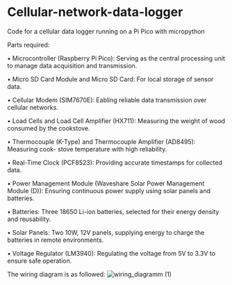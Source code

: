 # Cellular-network-data-logger
Code for a cellular data logger running on a Pi Pico with micropython



Parts required: 

• Microcontroller (Raspberry Pi Pico): Serving as the central processing unit to manage
  data acquisition and transmission.
  
• Micro SD Card Module and Micro SD Card: For local storage of sensor data.

• Cellular Modem (SIM7670E): Eabling reliable data transmission over cellular networks.

• Load Cells and Load Cell Amplifier (HX711): Measuring the weight of wood consumed
  by the cookstove.
  
• Thermocouple (K-Type) and Thermocouple Amplifier (AD8495): Measuring cook-
  stove temperature with high reliability.
  
• Real-Time Clock (PCF8523): Providing accurate timestamps for collected data.

• Power Management Module (Waveshare Solar Power Management Module (D)):
  Ensuring continuous power supply using solar panels and batteries.
  
• Batteries: Three 18650 Li-ion batteries, selected for their energy density and reusability.

• Solar Panels: Two 10W, 12V panels, supplying energy to charge the batteries in remote
  environments.
  
• Voltage Regulator (LM3940): Regulating the voltage from 5V to 3.3V to ensure safe
  operation.

The wiring diagram is as followed:
![wiring_diagramm (1)](https://github.com/user-attachments/assets/9675abd5-8d98-4bf3-b570-91a33c6ad89a)
